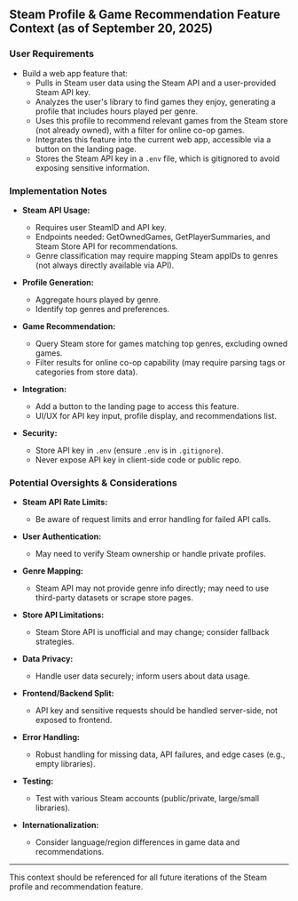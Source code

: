 ## Steam Profile & Game Recommendation Feature Context (as of September 20, 2025)

### User Requirements

- Build a web app feature that:
	- Pulls in Steam user data using the Steam API and a user-provided Steam API key.
	- Analyzes the user's library to find games they enjoy, generating a profile that includes hours played per genre.
	- Uses this profile to recommend relevant games from the Steam store (not already owned), with a filter for online co-op games.
	- Integrates this feature into the current web app, accessible via a button on the landing page.
	- Stores the Steam API key in a `.env` file, which is gitignored to avoid exposing sensitive information.

### Implementation Notes

- **Steam API Usage:**
	- Requires user SteamID and API key.
	- Endpoints needed: GetOwnedGames, GetPlayerSummaries, and Steam Store API for recommendations.
	- Genre classification may require mapping Steam appIDs to genres (not always directly available via API).

- **Profile Generation:**
	- Aggregate hours played by genre.
	- Identify top genres and preferences.

- **Game Recommendation:**
	- Query Steam store for games matching top genres, excluding owned games.
	- Filter results for online co-op capability (may require parsing tags or categories from store data).

- **Integration:**
	- Add a button to the landing page to access this feature.
	- UI/UX for API key input, profile display, and recommendations list.

- **Security:**
	- Store API key in `.env` (ensure `.env` is in `.gitignore`).
	- Never expose API key in client-side code or public repo.

### Potential Oversights & Considerations

- **Steam API Rate Limits:**
	- Be aware of request limits and error handling for failed API calls.

- **User Authentication:**
	- May need to verify Steam ownership or handle private profiles.

- **Genre Mapping:**
	- Steam API may not provide genre info directly; may need to use third-party datasets or scrape store pages.

- **Store API Limitations:**
	- Steam Store API is unofficial and may change; consider fallback strategies.

- **Data Privacy:**
	- Handle user data securely; inform users about data usage.

- **Frontend/Backend Split:**
	- API key and sensitive requests should be handled server-side, not exposed to frontend.

- **Error Handling:**
	- Robust handling for missing data, API failures, and edge cases (e.g., empty libraries).

- **Testing:**
	- Test with various Steam accounts (public/private, large/small libraries).

- **Internationalization:**
	- Consider language/region differences in game data and recommendations.

---
This context should be referenced for all future iterations of the Steam profile and recommendation feature.
# 